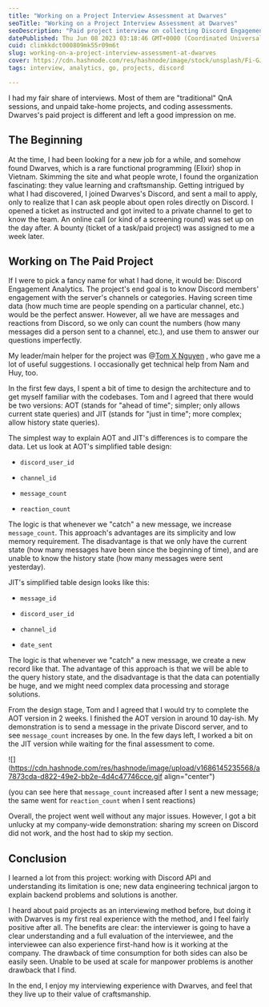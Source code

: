 ```yaml
---
title: "Working on a Project Interview Assessment at Dwarves"
seoTitle: "Working on a Project Interview Assessment at Dwarves"
seoDescription: "Paid project interview on collecting Discord Engagement metrics for analytics, with teamwork, and a technical journey with Go."
datePublished: Thu Jun 08 2023 03:18:46 GMT+0000 (Coordinated Universal Time)
cuid: climkkdct000809mk55r09m6t
slug: working-on-a-project-interview-assessment-at-dwarves
cover: https://cdn.hashnode.com/res/hashnode/image/stock/unsplash/Fi-GJaLRGKc/upload/0e869a4e820f90ee695659aee848fcdd.jpeg
tags: interview, analytics, go, projects, discord

---
```


I had my fair share of interviews. Most of them are "traditional" QnA sessions, and unpaid take-home projects, and coding assessments. Dwarves's paid project is different and left a good impression on me.

## The Beginning

At the time, I had been looking for a new job for a while, and somehow found Dwarves, which is a rare functional programming (Elixir) shop in Vietnam. Skimming the site and what people wrote, I found the organization fascinating: they value learning and craftsmanship. Getting intrigued by what I had discovered, I joined Dwarves's Discord, and sent a mail to apply, only to realize that I can ask people about open roles directly on Discord. I opened a ticket as instructed and got invited to a private channel to get to know the team. An online call (or kind of a screening round) was set up on the day after. A bounty (ticket of a task/paid project) was assigned to me a week later.

## Working on The Paid Project

If I were to pick a fancy name for what I had done, it would be: Discord Engagement Analytics. The project's end goal is to know Discord members' engagement with the server's channels or categories. Having screen time data (how much time are people spending on a particular channel, etc.) would be the perfect answer. However, all we have are messages and reactions from Discord, so we only can count the numbers (how many messages did a person sent to a channel, etc.), and use them to answer our questions imperfectly.

My leader/main helper for the project was @[Tom X Nguyen](@monotykamary) , who gave me a lot of useful suggestions. I occasionally get technical help from Nam and Huy, too.

In the first few days, I spent a bit of time to design the architecture and to get myself familiar with the codebases. Tom and I agreed that there would be two versions: AOT (stands for "ahead of time"; simpler; only allows current state queries) and JIT (stands for "just in time"; more complex; allow history state queries).

The simplest way to explain AOT and JIT's differences is to compare the data. Let us look at AOT's simplified table design:

* `discord_user_id`
    
* `channel_id`
    
* `message_count`
    
* `reaction_count`
    

The logic is that whenever we "catch" a new message, we increase `message_count`. This approach's advantages are its simplicity and low memory requirement. The disadvantage is that we only have the current state (how many messages have been since the beginning of time), and are unable to know the history state (how many messages were sent yesterday).

JIT's simplified table design looks like this:

* `message_id`
    
* `discord_user_id`
    
* `channel_id`
    
* `date_sent`
    

The logic is that whenever we "catch" a new message, we create a new record like that. The advantage of this approach is that we will be able to the query history state, and the disadvantage is that the data can potentially be huge, and we might need complex data processing and storage solutions.

From the design stage, Tom and I agreed that I would try to complete the AOT version in 2 weeks. I finished the AOT version in around 10 day-ish. My demonstration is to send a message in the private Discord server, and to see `message_count` increases by one. In the few days left, I worked a bit on the JIT version while waiting for the final assessment to come.

![](https://cdn.hashnode.com/res/hashnode/image/upload/v1686145235568/a7873cda-d822-49e2-bb2e-4d4c47746cce.gif align="center")

(you can see here that `message_count` increased after I sent a new message; the same went for `reaction_count` when I sent reactions)

Overall, the project went well without any major issues. However, I got a bit unlucky at my company-wide demonstration: sharing my screen on Discord did not work, and the host had to skip my section.

## Conclusion

I learned a lot from this project: working with Discord API and understanding its limitation is one; new data engineering technical jargon to explain backend problems and solutions is another.

I heard about paid projects as an interviewing method before, but doing it with Dwarves is my first real experience with the method, and I feel fairly positive after all. The benefits are clear: the interviewer is going to have a clear understanding and a full evaluation of the interviewee, and the interviewee can also experience first-hand how is it working at the company. The drawback of time consumption for both sides can also be easily seen. Unable to be used at scale for manpower problems is another drawback that I find.

In the end, I enjoy my interviewing experience with Dwarves, and feel that they live up to their value of craftsmanship.